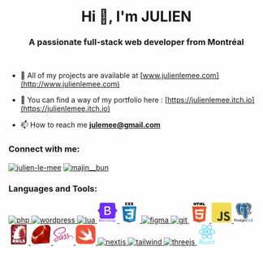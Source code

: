 <h1 align="center">Hi 👋, I'm JULIEN</h1>
<h3 align="center">A passionate full-stack web developer from Montréal</h3>
<br/>

- 🚀 All of my projects are available at [www.julienlemee.com](http://www.julienlemee.com)

- 👾 You can find a way of my portfolio here : [https://julienlemee.itch.io](https://julienlemee.itch.io)

- 📫 How to reach me **julemee@gmail.com**

<h3 align="left">Connect with me:</h3>
<p align="left">
<a href="https://linkedin.com/in/julien-le-mee" target="blank"><img align="center" src="https://raw.githubusercontent.com/rahuldkjain/github-profile-readme-generator/master/src/images/icons/Social/linked-in-alt.svg" alt="julien-le-mee" height="30" width="40" /></a>
<a href="https://twitter.com/majin__bun" target="blank"><img align="center" src="https://raw.githubusercontent.com/rahuldkjain/github-profile-readme-generator/master/src/images/icons/Social/twitter.svg" alt="majin__bun" height="30" width="40" /></a>
</p>

<h3 align="left">Languages and Tools:</h3>
<p align="left"> 
   <a href="https://www.php.net/" target="_blank" rel="noreferrer"> <img src="[https://www.php.net/images/logos/new-php-logo.svg](https://www.php.net/images/logos/new-php-logo.svg)" alt="php" width="40" height="40"/>
  <a href="[https://www.lua.org/](https://fr-ca.wordpress.org/)" target="_blank" rel="noreferrer"> <img src="[https://s.w.org/style/images/about/WordPress-logotype-wmark.png](https://s.w.org/style/images/about/WordPress-logotype-wmark.png)" alt="wordpress" width="40" height="40"/>
<a href="https://www.lua.org/" target="_blank" rel="noreferrer"> <img src="[https://raw.githubusercontent.com/devicons/devicon/master/icons/lua/lua-plain-wordmark.svg](https://www.lua.org/images/lua-logo.gif)" alt="lua" width="40" height="40"/>
<a href="https://getbootstrap.com" target="_blank" rel="noreferrer"> <img src="https://raw.githubusercontent.com/devicons/devicon/master/icons/bootstrap/bootstrap-plain-wordmark.svg" alt="bootstrap" width="40" height="40"/> </a> <a href="https://www.w3schools.com/css/" target="_blank" rel="noreferrer"> <img src="https://raw.githubusercontent.com/devicons/devicon/master/icons/css3/css3-original-wordmark.svg" alt="css3" width="40" height="40"/> </a> <a href="https://www.figma.com/" target="_blank" rel="noreferrer"> <img src="https://www.vectorlogo.zone/logos/figma/figma-icon.svg" alt="figma" width="40" height="40"/> </a> <a href="https://git-scm.com/" target="_blank" rel="noreferrer"> <img src="https://www.vectorlogo.zone/logos/git-scm/git-scm-icon.svg" alt="git" width="40" height="40"/> </a> </a> <a href="https://www.w3.org/html/" target="_blank" rel="noreferrer"> <img src="https://raw.githubusercontent.com/devicons/devicon/master/icons/html5/html5-original-wordmark.svg" alt="html5" width="40" height="40"/> </a> <a href="https://developer.mozilla.org/en-US/docs/Web/JavaScript" target="_blank" rel="noreferrer"> <img src="https://raw.githubusercontent.com/devicons/devicon/master/icons/javascript/javascript-original.svg" alt="javascript" width="40" height="40"/> </a> <a href="https://www.postgresql.org" target="_blank" rel="noreferrer"> <img src="https://raw.githubusercontent.com/devicons/devicon/master/icons/postgresql/postgresql-original-wordmark.svg" alt="postgresql" width="40" height="40"/> </a> <a href="https://rubyonrails.org" target="_blank" rel="noreferrer"> <img src="https://raw.githubusercontent.com/devicons/devicon/master/icons/rails/rails-original-wordmark.svg" alt="rails" width="40" height="40"/> </a> <a href="https://www.ruby-lang.org/en/" target="_blank" rel="noreferrer"> <img src="https://raw.githubusercontent.com/devicons/devicon/master/icons/ruby/ruby-original.svg" alt="ruby" width="40" height="40"/> </a> <a href="https://sass-lang.com" target="_blank" rel="noreferrer"> <img src="https://raw.githubusercontent.com/devicons/devicon/master/icons/sass/sass-original.svg" alt="sass" width="40" height="40"/> </a> 
  <a href="https://developer.apple.com/swift/" target="_blank" rel="noreferrer"> <img src="https://raw.githubusercontent.com/devicons/devicon/master/icons/swift/swift-original.svg" alt="swift" width="40" height="40"/> </a>
<a href="https://nextjs.org/" target="_blank" rel="noreferrer"> <img src="https://assets.vercel.com/image/upload/v1662130559/nextjs/Icon_light_background.png" alt="nextjs" width="40" height="40"/> </a>
  <a href="https://tailwindcss.com/" target="_blank" rel="noreferrer"> <img src="https://www.vectorlogo.zone/logos/tailwindcss/tailwindcss-icon.svg" alt="tailwind" width="40" height="40"/> </a>
  <a href="https://threejs.org/" target="_blank" rel="noreferrer"> <img src="https://raw.githubusercontent.com/mrdoob/three.js/38bf5f47a8c01a1d12d16a41b4097dc9ee31daad/files/icon.svg" alt="threejs" width="40" height="40"/> </a>
<a href="https://reactjs.org/" target="_blank" rel="noreferrer"> <img src="https://raw.githubusercontent.com/devicons/devicon/master/icons/react/react-original-wordmark.svg" alt="react" width="40" height="40"/> </a>
</p>

